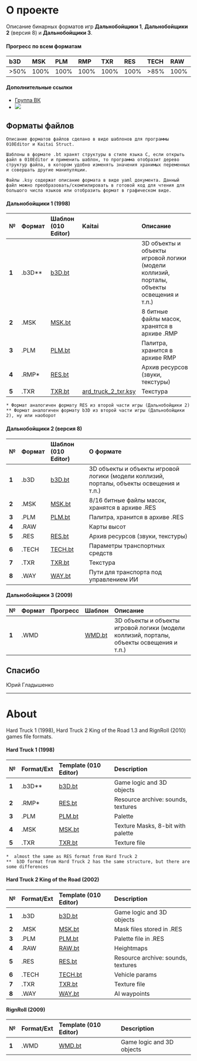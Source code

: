# О проекте

Описание бинарных форматов игр  **Дальнобойщики 1**, **Дальнобойщики 2** (версия 8) и **Дальнобойщики 3**.

#### Прогресс по всем форматам
| b3D | MSK | PLM | RMP | TXR | RES | TECH | RAW | WAY | WMD |
| :-- | :-- | :-- | :-- | :-- | :-- | :-- | :-- | :-- | :-- | 
| >50% | 100% | 100% | 100% | 100% | 100% | >85% | 100% | 95% | 5% |

####  Дополнительные ссылки
* [Группа ВК](https://vk.com/rnr_mods)
* <a href="https://discord.gg/cmmmd53Wsy"><img src="https://img.shields.io/badge/discord-join-7289DA.svg?logo=discord&longCache=true&style=flat" /></a>
## Форматы файлов

    Описание форматов файлов сделано в виде шаблонов для программы 010Editor и Kaitai Struct. 
    
    Шаблоны в формате .bt хранят структуры в стиле языка C, если открыть файл в 010Editor и применить шаблон, то программа отобразит дерево структур файла, в котором удобно изменять значения хранимых переменных и совершать другие манипуляции. 

    Файлы .ksy содержат описание формата в виде yaml документа. Данный файл можно преобразовать/скомпилировать в готовой код для чтения для большого числа языков или отобразить формат в графическом виде.

#### Дальнобойщики 1 (1998)

| № | Формат | Шаблон (010 Editor) | Kaitai | Описание |
| :-- | :------- | :-- |  :-- | :-- |
|  **1**  |  .b3D**  |   [b3D.bt](https://github.com/AlexKimov/reRNR/RNRFileFormats/tree/master/formats/templates/B3D.bt) | | 3D объекты и объекты игровой логики (модели коллизий, порталы, объекты освещения и т.п.) |
|  **2**  | .MSK |  [MSK.bt](https://github.com/AlexKimov/reRNR/RNRFileFormats/tree/master/formats/templates/MSK.bt) | | 8 битные файлы масок, хранятся в архиве .RMP | 
|  **3**  | .PLM |  [PLM.bt](https://github.com/AlexKimov/reRNR/RNRFileFormats/tree/master/formats/templates/PLM.bt) | | Палитра, хранится в архиве RMP | 
|  **4**  | .RMP* | [RES.bt](https://github.com/AlexKimov/reRNR/RNRFileFormats/tree/master/formats/templates/RES.bt) |  | Архив ресурсов (звуки, текстуры) | 
| **5**  | .TXR | [TXR.bt](https://github.com/AlexKimov/reRNR/RNRFileFormats/tree/master/formats/templates/TXR.bt) | [ard_truck_2_txr.ksy](https://github.com/reRNR/RNRFileFormats/blob/master/formats/ksy/hard_truck_2_txr.ksy) | Текстура | 

    * Формат аналогичен формату RES из второй части игры (Дальнобойщики 2)
    ** Формат аналогичен формату b3D из второй части игры (Дальнобойщики 2), ну или наоборот

#### Дальнобойщики 2 (версия 8)

| № | Формат | Шаблон (010 Editor) | О формате |
| :-- | :------- | :-- | :-- |
|  **1**  |  .b3D  |   [b3D.bt](https://github.com/AlexKimov/reRNR/RNRFileFormats/tree/master/formats/templates/B3D.bt) | 3D объекты и объекты игровой логики (модели коллизий, порталы, объекты освещения и т.п.) |
|  **2**  | .MSK |  [MSK.bt](https://github.com/AlexKimov/reRNR/RNRFileFormats/tree/master/formats/templates/MSK.bt) | 8/16 битные файлы масок, хранятся в архиве .RES | 
|  **3**  | .PLM |  [PLM.bt](https://github.com/AlexKimov/reRNR/RNRFileFormats/tree/master/formats/templates/PLM.bt) | Палитра, хранится в архиве .RES | 
|  **4**  | .RAW |   |  Карты высот | 
|  **5**  | .RES |  [RES.bt](https://github.com/AlexKimov/reRNR/RNRFileFormats/tree/master/formats/templates/RES.bt) | Архив ресурсов (звуки, текстуры) | 
|  **6**  | .TECH | [TECH.bt](https://github.com/AlexKimov/reRNR/RNRFileFormats/tree/master/formats/templates/TECH.bt)  | Параметры транспортных средств | 
|  **7**  | .TXR |  [TXR.bt](https://github.com/AlexKimov/reRNR/RNRFileFormats/tree/master/formats/templates/TXR.bt) |  Текстура | 
|  **8**  | .WAY | [WAY.bt](https://github.com/AlexKimov/reRNR/RNRFileFormats/tree/master/formats/templates/WAY.bt) | Пути для транспорта под управлением ИИ | 

#### Дальнобойщики 3 (2009)
| № | Формат | Прогресс  | Шаблон |  Описание   |
| :-- | :------- | :-- | :-- | :-- |
|  **1**  |  .WMD  |     | [WMD.bt](https://github.com/AlexKimov/reRNR/RNRFileFormats/tree/master/formats/templates/WDB.bt) | 3D объекты и объекты игровой логики (модели коллизий, порталы, объекты освещения и т.п.) |

## Спасибо
Юрий Гладышенко

* * * 
# About
Hard Truck 1 (1998), Hard Truck 2 King of the Road 1.3 and RignRoll (2010) games file formats.

#### Hard Truck 1 (1998)

| № | Format/Ext  | Template (010 Editor) |  Description   |
| :-- | :------- | :-- | :-- | 
|  **1**  |  .b3D**  | [b3D.bt](https://github.com/AlexKimov/reRNR/RNRFileFormats/tree/master/formats/templates/B3D.bt) | Game logic and 3D objects |
|  **2**  | .RMP* |  [RES.bt](https://github.com/AlexKimov/reRNR/RNRFileFormats/tree/master/formats/templates/RES.bt) | Resource archive: sounds, textures | 
|  **3**  | .PLM | [PLM.bt](https://github.com/AlexKimov/reRNR/RNRFileFormats/tree/master/formats/templates/PLM.bt) |   Palette | 
|  **4**  | .MSK |  [MSK.bt](https://github.com/AlexKimov/reRNR/RNRFileFormats/tree/master/formats/templates/MSK.bt) |    Texture Masks, 8-bit with palette | 
|  **5**  | .TXR |  [TXR.bt](https://github.com/AlexKimov/reRNR/RNRFileFormats/tree/master/formats/templates/TXR.bt) |    Texture file |

    *  almost the same as RES format from Hard Truck 2
    **  b3D format from Hard Truck 2 has the same structure, but there are some differences

#### Hard Truck 2 King of the Road (2002)
| № | Format/Ext |  Template (010 Editor) |  Description   |
| :-- | :------- |  :-- | :-- |
|  **1**  | .b3D | [b3D.bt](https://github.com/AlexKimov/reRNR/RNRFileFormats/tree/master/formats/templates/B3D.bt) | Game logic and 3D objects |
|  **2**  | .MSK |  [MSK.bt](https://github.com/AlexKimov/reRNR/RNRFileFormats/tree/master/formats/templates/MSK.bt) |    Mask files stored in .RES | 
|  **3**  | .PLM |  [PLM.bt](https://github.com/AlexKimov/reRNR/RNRFileFormats/tree/master/formats/templates/PLM.bt) |    Palette file in .RES | 
|  **4**  | .RAW  |   [RAW.bt](https://github.com/AlexKimov/reRNR/RNRFileFormats/tree/master/formats/templates/RAW.bt) |  Heightmaps | 
|  **5**  | .RES   | [RES.bt](https://github.com/AlexKimov/reRNR/RNRFileFormats/tree/master/formats/templates/RES.bt) | Resource archive: sounds, textures | 
|  **6**  | .TECH  |  [TECH.bt](https://github.com/AlexKimov/reRNR/RNRFileFormats/tree/master/formats/templates/TECH.bt) |   Vehicle params | 
|  **7**  | .TXR |  [TXR.bt](https://github.com/AlexKimov/reRNR/RNRFileFormats/tree/master/formats/templates/TXR.bt) |   Texture file |
|  **8**  | .WAY  | [WAY.bt](https://github.com/AlexKimov/reRNR/RNRFileFormats/tree/master/formats/templates/WAY.bt) | AI waypoints | 

#### RignRoll (2009)
| № | Format/Ext |  Template (010 Editor) |  Description   |
| :-- | :------- |  :-- | :-- |
|  **1**  |  .WMD  |  [WMD.bt](https://github.com/AlexKimov/reRNR/RNRFileFormats/tree/master/formats/templates/WDB.bt) | Game logic and 3D objects |
